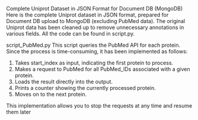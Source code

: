 Complete Uniprot Dataset in JSON Format for Document DB (MongoDB)
Here is the complete Uniprot dataset in JSON format, prepared for Document DB upload to MongoDB (excluding PubMed data).
The original Uniprot data has been cleaned up to remove unnecessary annotations in various fields.
All the code can be found in script.py.


script_PubMed.py
This script queries the PubMed API for each protein. Since the process is time-consuming, it has been implemented as follows:
1. Takes start_index as input, indicating the first protein to process.
2. Makes a request to PubMed for all PubMed_IDs associated with a given protein.
3. Loads the result directly into the output.
4. Prints a counter showing the currently processed protein.
5. Moves on to the next protein.

This implementation allows you to stop the requests at any time and resume them later
